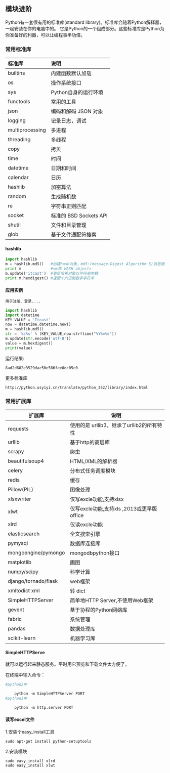## 模块进阶

Python有一套很有用的标准库(standard library)。标准库会随着Python解释器，一起安装在你的电脑中的。 它是Python的一个组成部分。这些标准库是Python为你准备好的利器，可以让编程事半功倍。

### 常用标准库
|标准库	|说明|
|:------|:-----|
|builtins |内建函数默认加载|
|os	|操作系统接口|
|sys	|Python自身的运行环境|
|functools|常用的工具|
|json	|编码和解码 JSON 对象|
|logging|记录日志，调试|
|multiprocessing|多进程|
|threading|多线程|
|copy	|拷贝|
|time	|时间|
|datetime|日期和时间|
|calendar|日历|
|hashlib|加密算法|
|random	|生成随机数|
|re	|字符串正则匹配|
|socket	|标准的 BSD Sockets API|
|shutil|文件和目录管理|
|glob	|基于文件通配符搜索|

#### hashlib
```py
import hashlib
m = hashlib.md5()   #创建hash对象，md5:(message-Digest Algorithm 5)消息摘要算法,得出一个128位的密文
print m             #<md5 HASH object>
m.update('itcast')  #更新哈希对象以字符串参数
print m.hexdigest() #返回十六进制数字字符串
```

#### 应用实例
```py
用于注册、登录....

import hashlib
import datetime
KEY_VALUE = 'Itcast'
now = datetime.datetime.now()
m = hashlib.md5()
str = '%s%s' % (KEY_VALUE,now.strftime("%Y%m%d"))
m.update(str.encode('utf-8'))
value = m.hexdigest()
print(value)
```
运行结果:
```
8ad2d682e3529dac50e586fee8dc05c0
```
更多标准库
```
http://python.usyiyi.cn/translate/python_352/library/index.html
```
### 常用扩展库

|扩展库	|说明|
|----------|------|
|requests	|使用的是 urllib3，继承了urllib2的所有特性|
|urllib	|基于http的高层库|
|scrapy|	爬虫|
|beautifulsoup4	|HTML/XML的解析器|
|celery	|分布式任务调度模块|
|redis|	缓存|
|Pillow(PIL)	|图像处理|
|xlsxwriter	|仅写excle功能,支持xlsx|
|xlwt	|仅写excle功能,支持xls ,2013或更早版office|
|xlrd	|仅读excle功能|
|elasticsearch	|全文搜索引擎|
|pymysql	|数据库连接库|
|mongoengine/pymongo	|mongodbpython接口|
|matplotlib	|画图|
|numpy/scipy	|科学计算|
|django/tornado/flask	|web框架|
|xmltodict	xml |转 dict|
|SimpleHTTPServer	|简单地HTTP Server,不使用Web框架|
|gevent	|基于协程的Python网络库|
|fabric	|系统管理|
|pandas|	数据处理库|
|scikit-learn	|机器学习库|

#### SimpleHTTPServe
就可以运行起来静态服务。平时用它预览和下载文件太方便了。

在终端中输入命令：
```py
#python2中

    python -m SimpleHTTPServer PORT
#python3中

    python -m http.server PORT
```
#### 读写excel文件

1.安装个easy_install工具
```
sudo apt-get install python-setuptools
```
2.安装模块
```
sudo easy_install xlrd
sudo easy_install xlwt
```


